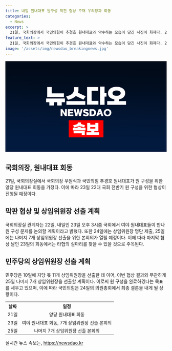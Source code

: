 ```yaml
---
title: 내일 원내대표 원구성 막판 협상 주재 우의장과 회동
categories:
  - News
excerpt: >
  21일, 국회의장에서 국민의힘이 추경호 원내대표와 악수하는 모습이 담긴 사진이 화제다. 22일, 여야 원내대표가 막바지 협상에 착수한다. 이에 앞서 국회의장은 주말까지 협상을 요청했고, 상임위원장 명단 제출 후 7개 상임위원장 선출 본회의가 예정되어 있다. 민주당은 협상 타결 여부와 무관하게 본회의를 열겠다고 밝히며 여당을 압박하고 있다. 또한, 국민의힘은 24일 의원총회에서 결론을 내릴 예정이다. 여야 원내대표들의 협상이 결정적인 날인 23일에 주목된다.
feature_text: >
  21일, 국회의장에서 국민의힘이 추경호 원내대표와 악수하는 모습이 담긴 사진이 화제다. 22일, 여야 원내대표가 막바지 협상에 착수한다. 이에 앞서 국회의장은 주말까지 협상을 요청했고, 상임위원장 명단 제출 후 7개 상임위원장 선출 본회의가 예정되어 있다. 민주당은 협상 타결 여부와 무관하게 본회의를 열겠다고 밝히며 여당을 압박하고 있다. 또한, 국민의힘은 24일 의원총회에서 결론을 내릴 예정이다. 여야 원내대표들의 협상이 결정적인 날인 23일에 주목된다.
image: '/assets/img/newsdao_breakingnews.jpg'
---
```


<p><img src="/assets/img/newsdao_breakingnews.jpg" alt="koreaapp 속보" /></p>

<h2 data-ke-size="size26">국회의장, 원내대표 회동</h2>

<p data-ke-size="size16">21일, 국회의장실에서 국회의장 우원식과 국민의힘 추경호 원내대표가 원 구성을 위한 양당 원내대표 회동을 가졌다. 이에 따라 23일 22대 국회 전반기 원 구성을 위한 협상이 진행될 예정이다.</p>

<h2 data-ke-size="size26">막판 협상 및 상임위원장 선출 계획</h2>

<p data-ke-size="size16">국회의장실 관계자는 22일, 내일인 23일 오후 3시쯤 국회에서 여야 원내대표들이 만나 원 구성 문제를 논의할 계획이라고 밝혔다. 또한 24일에는 상임위원장 명단 제출, 25일에는 나머지 7개 상임위원장 선출을 위한 본회의가 열릴 예정이다. 이에 따라 마지막 협상 날인 23일의 회동에서는 타협의 실마리를 찾을 수 있을 것으로 주목된다. </p>

<h2 data-ke-size="size26">민주당의 상임위원장 선출 계획</h2>

<p data-ke-size="size16">민주당은 10일에 자당 몫 11개 상임위원장을 선출한 데 이어, 이번 협상 결과와 무관하게 25일 나머지 7개 상임위원장을 선출할 계획이다. 이로써 원 구성을 완료하겠다는 목표를 세우고 있으며, 이에 따라 국민의힘은 24일의 의원총회에서 최종 결론을 내게 될 상황이다.</p>

<table>
    <tr>
        <th style="text-align: center;">날짜</th>
        <th style="text-align: center;">일정</th>
    </tr>
    <tr>
        <td style="text-align: center;">21일</td>
        <td style="text-align: center;">양당 원내대표 회동</td>
    </tr>
    <tr>
        <td style="text-align: center;">23일</td>
        <td style="text-align: center;">여야 원내대표 회동, 7개 상임위원장 선출 본회의</td>
    </tr>
    <tr>
        <td style="text-align: center;">25일</td>
        <td style="text-align: center;">나머지 7개 상임위원장 선출 본회의</td>
    </tr>
</table>
실시간 뉴스 속보는, <a href="https://newsdao.kr" rel="dofollow">https://newsdao.kr</a>


